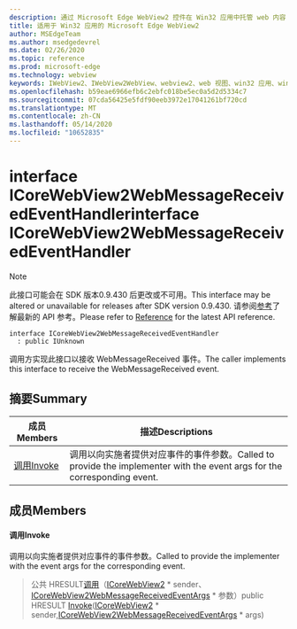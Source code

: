 ```yaml
---
description: 通过 Microsoft Edge WebView2 控件在 Win32 应用中托管 web 内容
title: 适用于 Win32 应用的 Microsoft Edge WebView2
author: MSEdgeTeam
ms.author: msedgedevrel
ms.date: 02/26/2020
ms.topic: reference
ms.prod: microsoft-edge
ms.technology: webview
keywords: IWebView2、IWebView2WebView、webview2、web 视图、win32 应用、win32、edge、ICoreWebView2、ICoreWebView2Host、浏览器控件、边缘 html
ms.openlocfilehash: b59eae6966efb6c2ebfc018be5ec0a5d2d5334c7
ms.sourcegitcommit: 07cda56425e5fdf90eeb3972e17041261bf720cd
ms.translationtype: MT
ms.contentlocale: zh-CN
ms.lasthandoff: 05/14/2020
ms.locfileid: "10652835"
---
```

# <span data-ttu-id="3e787-104">interface ICoreWebView2WebMessageReceivedEventHandler</span><span class="sxs-lookup"><span data-stu-id="3e787-104">interface ICoreWebView2WebMessageReceivedEventHandler</span></span> 

> [!NOTE]
> <span data-ttu-id="3e787-105">此接口可能会在 SDK 版本0.9.430 后更改或不可用。</span><span class="sxs-lookup"><span data-stu-id="3e787-105">This interface may be altered or unavailable for releases after SDK version 0.9.430.</span></span> <span data-ttu-id="3e787-106">请参阅[参考](../../../webview2-api-reference.md)了解最新的 API 参考。</span><span class="sxs-lookup"><span data-stu-id="3e787-106">Please refer to [Reference](../../../webview2-api-reference.md) for the latest API reference.</span></span>

```
interface ICoreWebView2WebMessageReceivedEventHandler
  : public IUnknown
```

<span data-ttu-id="3e787-107">调用方实现此接口以接收 WebMessageReceived 事件。</span><span class="sxs-lookup"><span data-stu-id="3e787-107">The caller implements this interface to receive the WebMessageReceived event.</span></span>

## <span data-ttu-id="3e787-108">摘要</span><span class="sxs-lookup"><span data-stu-id="3e787-108">Summary</span></span>

 <span data-ttu-id="3e787-109">成员</span><span class="sxs-lookup"><span data-stu-id="3e787-109">Members</span></span>                        | <span data-ttu-id="3e787-110">描述</span><span class="sxs-lookup"><span data-stu-id="3e787-110">Descriptions</span></span>
--------------------------------|---------------------------------------------
[<span data-ttu-id="3e787-111">调用</span><span class="sxs-lookup"><span data-stu-id="3e787-111">Invoke</span></span>](#invoke) | <span data-ttu-id="3e787-112">调用以向实施者提供对应事件的事件参数。</span><span class="sxs-lookup"><span data-stu-id="3e787-112">Called to provide the implementer with the event args for the corresponding event.</span></span>

## <span data-ttu-id="3e787-113">成员</span><span class="sxs-lookup"><span data-stu-id="3e787-113">Members</span></span>

#### <span data-ttu-id="3e787-114">调用</span><span class="sxs-lookup"><span data-stu-id="3e787-114">Invoke</span></span> 

<span data-ttu-id="3e787-115">调用以向实施者提供对应事件的事件参数。</span><span class="sxs-lookup"><span data-stu-id="3e787-115">Called to provide the implementer with the event args for the corresponding event.</span></span>

> <span data-ttu-id="3e787-116">公共 HRESULT[调用](#invoke)（[ICoreWebView2](ICoreWebView2.md) \* sender、[ICoreWebView2WebMessageReceivedEventArgs](ICoreWebView2WebMessageReceivedEventArgs.md) \* 参数）</span><span class="sxs-lookup"><span data-stu-id="3e787-116">public HRESULT [Invoke](#invoke)([ICoreWebView2](ICoreWebView2.md) \* sender,[ICoreWebView2WebMessageReceivedEventArgs](ICoreWebView2WebMessageReceivedEventArgs.md) \* args)</span></span>


